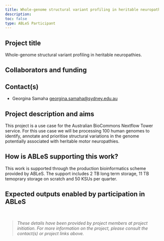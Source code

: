 ```yaml
---
title: Whole-genome structural variant profiling in heritable neuropathies.
description: 
toc: false
type: ABLeS Participant
---
```


## Project title

Whole-genome structural variant profiling in heritable neuropathies.

## Collaborators and funding



## Contact(s)

- Georgina Samaha <georgina.samaha@sydney.edu.au>


## Project description and aims

This project is a use case for the Australian BioCommons Nextflow Tower service. For this use case we will be processing 100 human genomes to identify, annotate and prioritise structural variations in the genome potentially associated with heritable motor neuropathies.


## How is ABLeS supporting this work?

This work is supported through the production bioinformatics scheme provided by ABLeS. The support includes 2 TB long term storage, 11 TB temoprary storage on scratch and 50 KSUs per quarter.

## Expected outputs enabled by participation in ABLeS

<br/>

> *These details have been provided by project members at project initiation. For more information on the project, please consult the contact(s) or project links above.*
